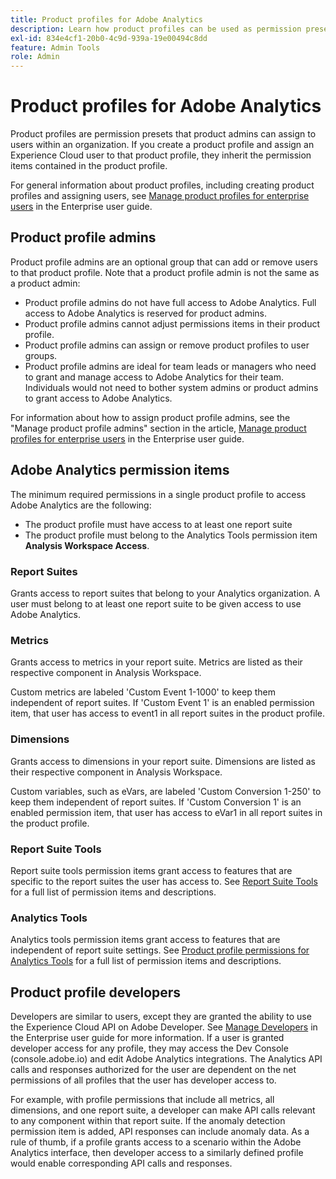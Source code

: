 ```yaml
---
title: Product profiles for Adobe Analytics
description: Learn how product profiles can be used as permission presets that product admins can assign to users within an organization.
exl-id: 834e4cf1-20b0-4c9d-939a-19e00494c8dd
feature: Admin Tools
role: Admin
---
```

# Product profiles for Adobe Analytics

Product profiles are permission presets that product admins can assign to users within an organization. If you create a product profile and assign an Experience Cloud user to that product profile, they inherit the permission items contained in the product profile.

For general information about product profiles, including creating product profiles and assigning users, see [Manage product profiles for enterprise users](https://helpx.adobe.com/enterprise/using/manage-product-profiles.html) in the Enterprise user guide.

## Product profile admins

Product profile admins are an optional group that can add or remove users to that product profile. Note that a product profile admin is not the same as a product admin:

* Product profile admins do not have full access to Adobe Analytics. Full access to Adobe Analytics is reserved for product admins.
* Product profile admins cannot adjust permissions items in their product profile.
* Product profile admins can assign or remove product profiles to user groups.
* Product profile admins are ideal for team leads or managers who need to grant and manage access to Adobe Analytics for their team. Individuals would not need to bother system admins or product admins to grant access to Adobe Analytics.

For information about how to assign product profile admins, see the "Manage product profile admins" section in the article, [Manage product profiles for enterprise users](https://helpx.adobe.com/enterprise/using/manage-product-profiles.html) in the Enterprise user guide.

## Adobe Analytics permission items

The minimum required permissions in a single product profile to access Adobe Analytics are the following:

* The product profile must have access to at least one report suite
* The product profile must belong to the Analytics Tools permission item **Analysis Workspace Access**.

### Report Suites

Grants access to report suites that belong to your Analytics organization. A user must belong to at least one report suite to be given access to use Adobe Analytics.

### Metrics

Grants access to metrics in your report suite. Metrics are listed as their respective component in Analysis Workspace.

Custom metrics are labeled 'Custom Event 1-1000' to keep them independent of report suites. If 'Custom Event 1' is an enabled permission item, that user has access to event1 in all report suites in the product profile.

### Dimensions

Grants access to dimensions in your report suite. Dimensions are listed as their respective component in Analysis Workspace.

Custom variables, such as eVars, are labeled 'Custom Conversion 1-250' to keep them independent of report suites. If 'Custom Conversion 1' is an enabled permission item, that user has access to eVar1 in all report suites in the product profile.

### Report Suite Tools

Report suite tools permission items grant access to features that are specific to the report suites the user has access to. See [Report Suite Tools](report-suite-tools.md) for a full list of permission items and descriptions.

### Analytics Tools

Analytics tools permission items grant access to features that are independent of report suite settings. See [Product profile permissions for Analytics Tools](analytics-tools.md) for a full list of permission items and descriptions.

## Product profile developers

Developers are similar to users, except they are granted the ability to use the Experience Cloud API on Adobe Developer. See [Manage Developers](https://helpx.adobe.com/enterprise/using/manage-developers.html) in the Enterprise user guide for more information. If a user is granted developer access for any profile, they may access the Dev Console (console.adobe.io) and edit Adobe Analytics integrations. The Analytics API calls and responses authorized for the user are dependent on the net permissions of all profiles that the user has developer access to. 

For example, with profile permissions that include all metrics, all dimensions, and one report suite, a developer can make API calls relevant to any component within that report suite. If the anomaly detection permission item is added, API responses can include anomaly data. As a rule of thumb, if a profile grants access to a scenario within the Adobe Analytics interface, then developer access to a similarly defined profile would enable corresponding API calls and responses.
